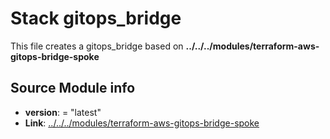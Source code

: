 
# Stack gitops_bridge
This file creates a gitops_bridge based on **../../../modules/terraform-aws-gitops-bridge-spoke**

## Source Module info
- **version**: = "latest"
- **Link**: [../../../modules/terraform-aws-gitops-bridge-spoke](github.com/../../../modules/terraform-aws-gitops-bridge-spoke)
